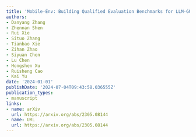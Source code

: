 ```yaml
---
title: 'Mobile-Env: Building Qualified Evaluation Benchmarks for LLM-GUI Interaction'
authors:
- Danyang Zhang
- Zhennan Shen
- Rui Xie
- Situo Zhang
- Tianbao Xie
- Zihan Zhao
- Siyuan Chen
- Lu Chen
- Hongshen Xu
- Ruisheng Cao
- Kai Yu
date: '2024-01-01'
publishDate: '2024-07-04T09:43:58.036555Z'
publication_types:
- manuscript
links:
- name: arXiv
  url: https://arxiv.org/abs/2305.08144
- name: URL
  url: https://arxiv.org/abs/2305.08144
---
```

